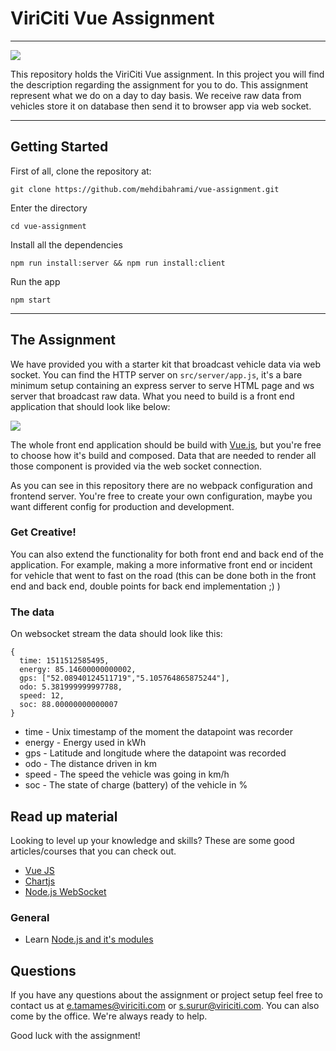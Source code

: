 # ViriCiti Vue Assignment

---

![](https://imgs.xkcd.com/comics/self_description.png)

This repository holds the ViriCiti Vue assignment. In this project you will find the description regarding the assignment for you to do. This assignment represent what we do on a day to day basis. We receive raw data from vehicles store it on database then send it to browser app via web socket.

---

## Getting Started

First of all, clone the repository at:

`git clone https://github.com/mehdibahrami/vue-assignment.git`

Enter the directory

`cd vue-assignment`

Install all the dependencies

`npm run install:server && npm run install:client`

Run the app

`npm start`

---

## The Assignment

We have provided you with a starter kit that broadcast vehicle data via web socket. You can find the HTTP server on `src/server/app.js`, it's a bare minimum setup containing an express server to serve HTML page and ws server that broadcast raw data. What you need to build is a front end application that should look like below:

![](https://github.com/viriciti/vue-assignment/raw/master/sketch.png)

The whole front end application should be build with [Vue.js](https://vuejs.org/), but you're free to choose how it's build and composed. Data that are needed to render all those component is provided via the web socket connection.

As you can see in this repository there are no webpack configuration and frontend server. You're free to create your own configuration, maybe you want different config for production and development.

### Get Creative!

You can also extend the functionality for both front end and back end of the application. For example, making a more informative front end or incident for vehicle that went to fast on the road (this can be done both in the front end and back end, double points for back end implementation ;) )

### The data

On websocket stream the data should look like this:

```JS
{
  time: 1511512585495,
  energy: 85.14600000000002,
  gps: ["52.08940124511719","5.105764865875244"],
  odo: 5.381999999997788,
  speed: 12,
  soc: 88.00000000000007
}
```

-   time - Unix timestamp of the moment the datapoint was recorder
-   energy - Energy used in kWh
-   gps - Latitude and longitude where the datapoint was recorded
-   odo - The distance driven in km
-   speed - The speed the vehicle was going in km/h
-   soc - The state of charge (battery) of the vehicle in %

## Read up material

Looking to level up your knowledge and skills? These are some good articles/courses that you can check out.

-   [Vue JS](https://vuejs.org/)
-   [Chartjs](https://www.chartjs.org/)
-   [Node.js WebSocket](https://flaviocopes.com/node-websockets/)

### General

-   Learn [Node.js and it's modules](http://nodeschool.io/#workshoppers)

## Questions

If you have any questions about the assignment or project setup feel free to contact us at <a href='mailto:e.tamames@viriciti.com'>e.tamames@viriciti.com</a> or <a href='mailto:s.surur@viriciti.com'>s.surur@viriciti.com</a>. You can also come by the office. We're always ready to help.

Good luck with the assignment!
